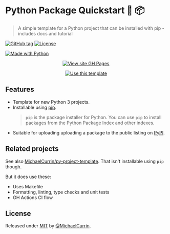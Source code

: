 # Python Package Quickstart :snake: :package:
> A simple template for a Python project that can be installed with pip - includes docs and tutorial

[![GitHub tag](https://img.shields.io/github/tag/MichaelCurrin/python-package-quickstart?include_prereleases=&sort=semver)](https://github.com/MichaelCurrin/python-package-quickstart/releases/)
[![License](https://img.shields.io/badge/License-MIT-blue)](#license)

[![Made with Python](https://img.shields.io/badge/Made_with-Python-blue?logo=python&logoColor=white)](https://python.org)


<div align="center">
  
[![View site GH Pages](https://img.shields.io/badge/GH_Pages-Online_tutorial-blue?style=for-the-badge)](https://michaelcurrin.github.io/python-package-quickstart/)

[![Use this template](https://img.shields.io/badge/Use_this_template-2ea44f?style=for-the-badge)](https://github.com/MichaelCurrin/python-package-quickstart/generate)

</div>


## Features

- Template for new Python 3 projects.
- Installable using [pip](https://pypi.org/project/pip/).
    > `pip` is the package installer for Python. You can use `pip` to install packages from the Python Package Index and other indexes.
- Suitable for uploading uploading a package to the public listing on [PyPI](https://pypi.org/).


## Related projects

See also [MichaelCurrin/py-project-template](https://github.com/MichaelCurrin/py-project-template). That isn't installable using `pip` though.

But it does use these:

- Uses Makefile
- Formatting, linting, type checks and unit tests
- GH Actions CI flow


## License

Released under [MIT](/LICENSE) by [@MichaelCurrin](https://github.com/MichaelCurrin).
